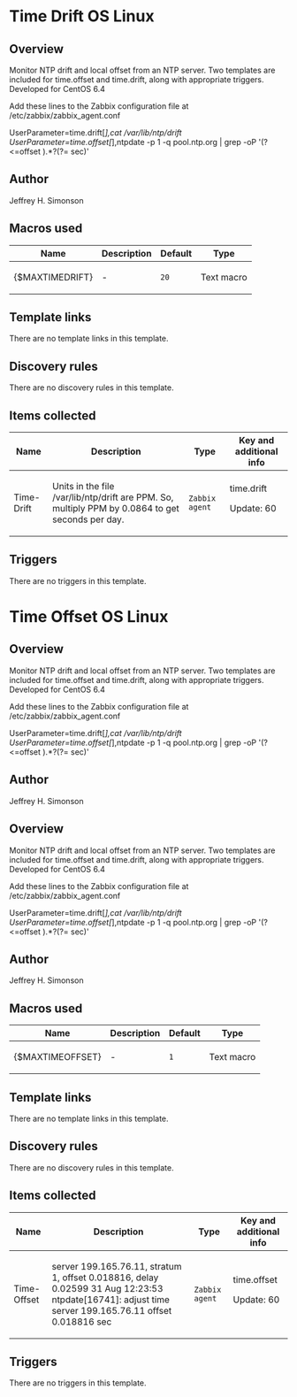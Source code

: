 # Time Drift OS Linux

## Overview

Monitor NTP drift and local offset from an NTP server. Two templates are included for time.offset and time.drift, along with appropriate triggers. Developed for CentOS 6.4


Add these lines to the Zabbix configuration file at /etc/zabbix/zabbix\_agent.conf  
  
UserParameter=time.drift[*],cat /var/lib/ntp/drift  
UserParameter=time.offset[*],ntpdate -p 1 -q pool.ntp.org | grep -oP '(?<=offset ).*?(?= sec)'


 


 



## Author

Jeffrey H. Simonson

## Macros used

|Name|Description|Default|Type|
|----|-----------|-------|----|
|{$MAXTIMEDRIFT}|<p>-</p>|`20`|Text macro|
## Template links

There are no template links in this template.

## Discovery rules

There are no discovery rules in this template.

## Items collected

|Name|Description|Type|Key and additional info|
|----|-----------|----|----|
|Time-Drift|<p>Units in the file /var/lib/ntp/drift are PPM. So, multiply PPM by 0.0864 to get seconds per day.</p>|`Zabbix agent`|time.drift<p>Update: 60</p>|
## Triggers

There are no triggers in this template.

# Time Offset OS Linux

## Overview

Monitor NTP drift and local offset from an NTP server. Two templates are included for time.offset and time.drift, along with appropriate triggers. Developed for CentOS 6.4


Add these lines to the Zabbix configuration file at /etc/zabbix/zabbix\_agent.conf  
  
UserParameter=time.drift[*],cat /var/lib/ntp/drift  
UserParameter=time.offset[*],ntpdate -p 1 -q pool.ntp.org | grep -oP '(?<=offset ).*?(?= sec)'


 


 



## Author

Jeffrey H. Simonson

## Overview

Monitor NTP drift and local offset from an NTP server. Two templates are included for time.offset and time.drift, along with appropriate triggers. Developed for CentOS 6.4


Add these lines to the Zabbix configuration file at /etc/zabbix/zabbix\_agent.conf  
  
UserParameter=time.drift[*],cat /var/lib/ntp/drift  
UserParameter=time.offset[*],ntpdate -p 1 -q pool.ntp.org | grep -oP '(?<=offset ).*?(?= sec)'


 


 



## Author

Jeffrey H. Simonson

## Macros used

|Name|Description|Default|Type|
|----|-----------|-------|----|
|{$MAXTIMEOFFSET}|<p>-</p>|`1`|Text macro|
## Template links

There are no template links in this template.

## Discovery rules

There are no discovery rules in this template.

## Items collected

|Name|Description|Type|Key and additional info|
|----|-----------|----|----|
|Time-Offset|<p>server 199.165.76.11, stratum 1, offset 0.018816, delay 0.02599 31 Aug 12:23:53 ntpdate[16741]: adjust time server 199.165.76.11 offset 0.018816 sec</p>|`Zabbix agent`|time.offset<p>Update: 60</p>|
## Triggers

There are no triggers in this template.

